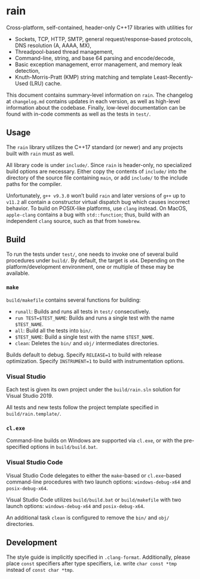 # rain

Cross-platform, self-contained, header-only C++17 libraries with utilities for

* Sockets, TCP, HTTP, SMTP, general request/response-based protocols, DNS resolution (A, AAAA, MX),
* Threadpool-based thread management,
* Command-line, string, and base 64 parsing and encode/decode,
* Basic exception management, error management, and memory leak detection,
* Knuth-Morris-Pratt (KMP) string matching and template Least-Recently-Used (LRU) cache.

This document contains summary-level information on `rain`. The changelog at `changelog.md` contains updates in each version, as well as high-level information about the codebase. Finally, low-level documentation can be found with in-code comments as well as the tests in `test/`.

## Usage

The `rain` library utilizes the C++17 standard (or newer) and any projects built with `rain` must as well.

All library code is under `include/`. Since `rain` is header-only, no specialized build options are necessary. Either copy the contents of `include/` into the directory of the source file containing `main`, or add `include/` to the include paths for the compiler.

Unfortunately, `g++ v9.3.0` won’t build `rain` and later versions of `g++` up to `v11.2` all contain a constructor virtual dispatch bug which causes incorrect behavior. To build on POSIX-like platforms, use `clang` instead. On MacOS, `apple-clang` contains a bug with `std::function`; thus, build with an independent `clang` source, such as that from `homebrew`.

## Build

To run the tests under `test/`, one needs to invoke one of several build procedures under `build/`. By default, the target is `x64`. Depending on the platform/development environment, one or multiple of these may be available.

### `make`

`build/makefile` contains several functions for building:

* `runall`:  Builds and runs all tests in `test/` consecutively.
* `run TEST=$TEST_NAME`: Builds and runs a single test with the name `$TEST_NAME`.
* `all`: Build all the tests into `bin/`.
* `$TEST_NAME`: Build a single test with the name `$TEST_NAME`.
* `clean`: Deletes the `bin/` and `obj/` intermediates directories.

Builds default to debug. Specify `RELEASE=1` to build with release optimization. Specify `INSTRUMENT=1` to build with instrumentation options.

### Visual Studio

Each test is given its own project under the `build/rain.sln` solution for Visual Studio 2019.

All tests and new tests follow the project template specified in `build/rain.template/`.

### `cl.exe`

Command-line builds on Windows are supported via `cl.exe`, or with the pre-specified options in `build/build.bat`.

### Visual Studio Code

Visual Studio Code delegates to either the `make`-based or `cl.exe`-based command-line procedures with two launch options: `windows-debug-x64` and `posix-debug-x64`.

Visual Studio Code utilizes `build/build.bat` or `build/makefile` with two launch options: `windows-debug-x64` and `posix-debug-x64`.

An additional task `clean` is configured to remove the `bin/` and `obj/` directories.

## Development

The style guide is implicitly specified in `.clang-format`. Additionally, please place `const` specifiers after type specifiers, i.e. write `char const *tmp` instead of `const char *tmp`.

